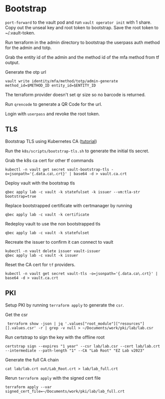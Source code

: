 # Bootstrap

`port-forward` to the vault pod and run `vault operator init` with 1 share. 
Copy out the unseal key and root token to bootstrap. Save the root token to ~/.vault-token.

Run terraform in the admin directory to bootstrap the userpass auth method for the admin and totp.

Grab the entity id of the admin and the method id of the mfa method from tf output.

Generate the otp url

```
vault write identity/mfa/method/totp/admin-generate method_id=$METHOD_ID entity_id=$ENTITY_ID 
```

The terraform provider doesn't set qr size so no barcode is returned.

Run `qrencode` to generate a QR Code for the url.


Login with `userpass` and revoke the root token.


## TLS

Bootstrap TLS using Kubernetes CA ([tutorial](https://developer.hashicorp.com/vault/docs/platform/k8s/helm/examples/standalone-tls))

Run the `k8s/scripts/bootstrap-tls.sh` to generate the initial tls secret.

Grab the k8s ca cert for other tf commands

```
kubectl -n vault get secret vault-bootstrap-tls -o=jsonpath='{.data.ca\.crt}' | base64 -d > vault.ca.crt
```

Deploy vault with the bootstrap tls
```
qbec apply lab -c vault -k statefulset -k issuer --vm:tla-str bootstrap=true
```

Replace bootstrapped certificate with certmanager by running 

```
qbec apply lab -c vault -k certificate
```

Redeploy vault to use the non bootstrapped tls
```
qbec apply lab -c vault -k statefulset
```

Recreate the issuer to confirm it can connect to vault
```
kubectl -n vault delete issuer vault-issuer
qbec apply lab -c vault -k issuer
```

Reset the CA cert for `tf` providers.

```
kubectl -n vault get secret vault-tls -o=jsonpath='{.data.ca\.crt}' | base64 -d > vault.ca.crt
```

## PKI

Setup PKI by running `terraform apply` to generate the `csr`.

Get the csr

```
 terraform show -json | jq '.values["root_module"]["resources"][].values.csr' -r | grep -v null > ~/Documents/work/pki/lab/lab.csr
```

Run certstrap to sign the key with the offline root 
```
certstrap sign --expires "1 year" --csr lab/lab.csr --cert lab/lab.crt --intermediate --path-length "1" --CA "Lab Root" "EZ Lab v2023"
```

Generate the full CA chain
```
cat lab/lab.crt out/Lab_Root.crt > lab/lab_full.crt
```

Rerun `terraform apply` with the signed cert file
```
terraform apply --var signed_cert_file=~/Documents/work/pki/lab/lab_full.crt
```
